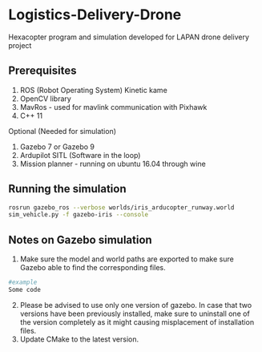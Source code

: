 # Logistics-Delivery-Drone
Hexacopter program and simulation developed for LAPAN drone delivery project

## Prerequisites
1. ROS (Robot Operating System) Kinetic kame
2. OpenCV library
3. MavRos - used for mavlink communication with Pixhawk
4. C++ 11

Optional (Needed for simulation)
1. Gazebo 7 or Gazebo 9
2. Ardupilot SITL (Software in the loop)
3. Mission planner - running on ubuntu 16.04 through wine

## Running the simulation
```bash 
rosrun gazebo_ros --verbose worlds/iris_arducopter_runway.world
sim_vehicle.py -f gazebo-iris --console
```

## Notes on Gazebo simulation
1. Make sure the model and world paths are exported to make sure Gazebo able to find the corresponding files.

```bash
#example
Some code 
```

2. Please be advised to use only one version of gazebo. In case that two versions have been previously installed, make sure to uninstall one of the version completely as it might causing misplacement of installation files.
3. Update CMake to the latest version.
